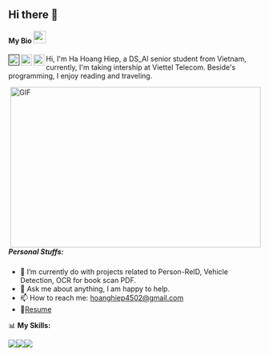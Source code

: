 ## Hi there 👋

#### My Bio  <img src="https://media.giphy.com/media/hvRJCLFzcasrR4ia7z/giphy.gif" width="25px">
<a href="">
  <img align="left" alt="Abhishek's Discord" width="22px" src="https://cdn.jsdelivr.net/npm/simple-icons@v3/icons/discord.svg" />
</a> <a href="https://x.com/HoangHi84344157">
  <img align="left" alt="Abhishek Naidu | Twitter" width="22px" src="https://cdn.jsdelivr.net/npm/simple-icons@v3/icons/twitter.svg" />
</a> <a href="https://www.linkedin.com/in/hoang-hiep-ha-3296a41b4/">
  <img align="left" alt="Abhishek's LinkdeIN" width="22px" src="https://cdn.jsdelivr.net/npm/simple-icons@v3/icons/linkedin.svg" />
</a>

Hi, I'm Ha Hoang Hiep, a DS_AI senior student from Vietnam, currently, I'm taking intership at Viettel Telecom. Beside's programming, I enjoy reading and traveling.

  <img align="right" alt="GIF" src="https://github.com/abhisheknaiidu/abhisheknaiidu/blob/master/code.gif?raw=true" width="500" height="320" />

##### **Personal Stuffs:**

- 🌱 I’m currently do with projects related to Person-ReID, Vehicle Detection, OCR for book scan PDF.
- 💬 Ask me about anything, I am happy to help.
- 📫 How to reach me: hoanghiep4502@gmail.com
- 📝[Resume]()


📊 **My Skills:**

![](https://img.shields.io/badge/Language-Python-informational?style=flat&logo=<LOGO_NAME>&logoColor=white&color=2bbc8a)![](https://img.shields.io/badge/Framework-Tensorflow-informational?style=flat&logo=<LOGO_NAME>&logoColor=white&color=ff8533)![](https://img.shields.io/badge/Framework-Pytorch-informational?style=flat&logo=<LOGO_NAME>&logoColor=white&color=66a3ff)

